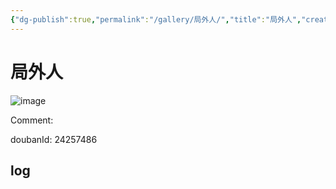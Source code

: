 ```yaml
---
{"dg-publish":true,"permalink":"/gallery/局外人/","title":"局外人","created":"2025-05-31T15:49:24.065+08:00"}
---
```



# 局外人

![image](https://hiraeth-picbed.oss-cn-beijing.aliyuncs.com/20250531154923.webp)

Comment: 



doubanId: 24257486

## log

